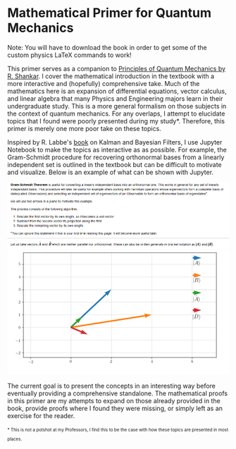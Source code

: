 # Mathematical Primer for Quantum Mechanics

Note: You will have to download the book in order to get some of the custom physics LaTeX commands to work!

This primer serves as a companion to [Principles of Quantum Mechanics by R. Shankar](https://www.amazon.ca/Principles-Quantum-Mechanics-Second-Shankar/dp/0306447908). I cover the mathematical introduction in the textbook with a more interactive and (hopefully) comprehensive take. Much of the mathematics here is an expansion of differential equations, vector calculus, and linear algebra that many Physics and Engineering majors learn in their undergraduate study. This is a more general formalism on those subjects in the context of quantum mechanics. For any overlaps, I attempt to elucidate topics that I found were poorly presented during my study*. Therefore, this primer is merely one more poor take on these topics.

Inspired by R. Labbe's [book](https://github.com/rlabbe/Kalman-and-Bayesian-Filters-in-Python) on Kalman and Bayesian Filters, I use Jupyter Notebook to make the topics as interactive as as possible. For example, the Gram-Schmidt procedure for recovering orthonormal bases from a linearly independent set is outlined in the textbook but can be difficult to motivate and visualize. Below is an example of what can be shown with Jupyter.

![image1](https://github.com/patel-nisarg/qm_math-primer/blob/main/Images/GST1.PNG)![image2](https://github.com/patel-nisarg/qm_math-primer/blob/main/Images/GST2.PNG)


The current goal is to present the concepts in an interesting way before eventually providing a comprehensive standalone. The mathematical proofs in this primer are my attempts to expand on those already provided in the book, provide proofs where I found they were missing, or simply left as an exercise for the reader. 

<sub><sup>* This is not a potshot at my Professors, I find this to be the case with how these topics are presented in most places.</sup></sub>
